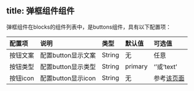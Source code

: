 title: 弹框组件组件
---
弹框组件在blocks的组件列表中，是buttons组件，具有以下配置项：

|配置项|说明|类型|默认值|可选值|
|:--|:--|:--|:--|:--|
|按钮文案|配置button显示文案|String|无|任意|
|按钮类型|配置button显示类型|String|primary| ‘’或‘text’ |
|按钮icon|配置button显示icon|String|无|参考[该页面](http://element.eleme.io/#/zh-CN/component/icon)|

